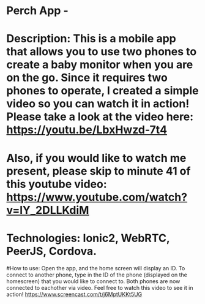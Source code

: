 # Perch App - 

# Description: This is a mobile app that allows you to use two phones to create a baby monitor when you are on the go. Since it requires two phones to operate, I created a simple video so you can watch it in action!  Please take a look at the video here: https://youtu.be/LbxHwzd-7t4

# Also, if you would like to watch me present, please skip to minute 41 of this youtube video: https://www.youtube.com/watch?v=lY_2DLLKdiM

# Technologies: Ionic2, WebRTC, PeerJS, Cordova.

#How to use: Open the app, and the home screen will display an ID. 
To connect to another phone, type in the ID of the phone (displayed on the homescreen) that you would like to connect to. 
Both phones are now connected to eachother via video. Feel free to watch this video to see it in action! https://www.screencast.com/t/j6MptUKKt5UG
